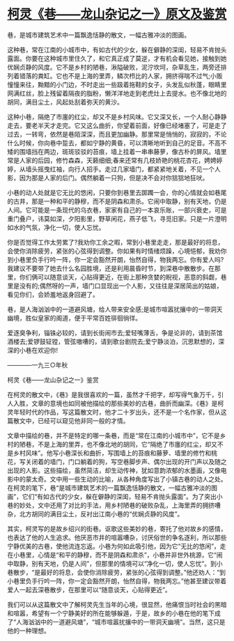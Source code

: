 # [柯灵《巷——龙山杂记之一》原文及鉴赏](https://www.vrrw.net/wx/8821.html)

巷，是城市建筑艺术中一篇飘逸恬静的散文，一幅古雅冲淡的图画。

这种巷，常在江南的小城市中，有如古代的少女，躲在僻静的深闺，轻易不肯抛头露面。你要在这种城市里住久了，和它真正成了莫逆，才有机会看见她，接触到她优娴贞静的风度。它不是乡村的陋巷，湫隘破败，泥泞坎坷，杂草乱生，两旁还排列着错落的粪缸。它也不是上海的里弄，鳞次栉比的人家，拥挤得喘不过气;小贩憧憧来往，黝黯的小门边，不时走出一些趿着拖鞋的女子，头发乱似秋蓬，眼睛里网满红丝，脸上残留着隔夜的脂粉，懒洋洋地走到老虎灶上去提水。也不像北地的胡同，满目尘土，风起处刮着弥天的黄沙。

这种小巷，隔绝了市廛的红尘，却又不是乡村风味。它又深又长，一个人耐心静静走去，要老半天才走完。它又这么曲折，你望着前面，好像已经堵塞了，可是走了过去，一转弯，依然是巷陌深深，而且更加幽静。那里常是悄悄的，寂寂的，不论什么时候，你向巷中踅去，都如宁静的黄昏，可以清晰地听到自己的足音。不高不矮的围墙挡在两边，斑斑驳驳的苔痕，墙上挂着一串串藤萝，像古朴的屏风。墙里常是人家的后园，修竹森森，天籁细细;春来还常有几枝娇艳的桃花杏花，娉娉婷婷，从墙头摇曳红袖，向行人招手。走过几家墙门，都紧紧地关着，不见一个人影，因为那是人家的后门。偶然躺着一只狗，但是决不会对你狺狺地狂吠。



小巷的动人处就是它无比的悠闲，只要你到巷里去踯躅一会，你的心情就会如巷尾的古井，那是一种和平的静穆，而不是阴森和肃杀。它闹中取静，别有天地，仍是人间。它可能是一条现代的乌衣巷，家家有自己的一本哀乐账，一部兴衰史，可是重门叠户，讳莫如深，夕阳影里，野草闲花，燕子低飞，寻觅旧家。只是一片澄明如水的气氛，净化一切，使人忘忧。

你是否觉得工作太劳累了?我劝你工余之暇，常到小巷里走走，那是最好的将息，会使你消除疲劳，紧张的心弦得到调整。你如果有时情绪烦躁，心境悒郁，我劝你到小巷里负手行吟一阵，你一定会豁然开朗，怡然自得，物我两忘。你有爱人吗?我建议不要带了她去什么名园胜境，还是利用晨昏时节，到深巷中散散步。在那里，你们俩可以随意谈天，心贴得更近，在街上那种贪婪的睨视，恶意的斜觑，巷里是没有的;偶然呀的一声，墙门口显现出一个人影，又往往是深居简出的姑娘，看见你们，会娇羞地返身回避了。

巷，是人海汹汹中的一道避风塘，给人带来安全感;是城市喧嚣扰攘中的一带洞天幽境，胜似皇家的阁道，便于平常百姓徘徊徜徉。

爱逐臭争利，锱铢必较的，请到长街闹市去;爱轻嘴薄舌，争是论非的，请到茶馆酒楼去;爱锣鼓钲镗，管弦嗷嘈的，请到歌台剧院去;爱宁静淡泊，沉思默想的，深深的小巷在欢迎你!

————一九三○年秋

柯灵《巷——龙山杂记之一》鉴赏

在柯灵的散文中，《巷》是我很喜欢的一篇，虽然才千把字，却写得气象万千，引人入胜，文章的意境也如同被他描绘的那些美妙的古巷，曲折而幽深。《巷》是柯灵年轻时代的作品，写这篇散文时，他才二十岁出头，还不是一个名作家，但从这篇散文中，已经可以窥见他非同一般的才情。

文章中描绘的巷，并不是特定的哪一条巷，而是“常在江南的小城市中”，它不是乡村的陋巷，不是上海的里弄，也不像北地的胡同，它“隔绝了市廛的红尘，却又不是乡村风味”。他写小巷深长和曲折，写围墙上的苔痕和藤萝、墙里的修竹和桃花，写关闭着的墙门，门口躺着的狗，写空巷脚步声、偶尔出现的开门声以及随之出现的人影。这些描绘，虽然简洁，却生动传神，犹如意韵浓郁的水墨画，又像电影中的蒙太奇。文中用一些生动的比喻，从各种角度写出了小镇古巷的动人之处。在柯灵的笔下，巷“是城市建筑艺术的一篇飘逸恬静的散文，一幅古雅冲淡的图画”，它们“有如古代的少女，躲在僻静的深闺，轻易不肯抛头露面”。为了突出小巷的妙处，文中还用了对比的手法，用乡村陋巷的破败杂乱，上海里弄的拥挤嘈杂，北方胡同的满目尘土，反衬出江南小巷的“优娴贞静的风度”。

其实，柯灵写的是故乡绍兴的街巷。讴歌这些美妙的巷，寄托了他对故乡的感情，也表达了他的人生追求。他厌恶市井的喧嚣嘈杂，讨厌俗世的争名逐利，所以那些宁静优美的古巷，使他流连忘返。小巷为何如此吸引他，因为它“无比的悠闲”，走在小巷里，心情是“和平的静穆，而不是阴森和肃杀”，小巷并非世外桃源，它“闹中取静，别有天地，仍是人间”，但那里的情境可以“净化一切，使人忘忧”。到小巷散步，“是最好的将息，会使你消除疲劳，紧张的心弦得到调整。”他还劝人：“到小巷里负手行吟一阵，你一定会豁然开朗，怡然自得，物我两忘。”他甚至建议带着爱人一起去深巷散步，在那里可以“随意谈天，心贴得更近”。

我们可以从这篇散文中了解柯灵先生当年的心境，很显然，他痛恨当时社会的黑暗和喧嚣，希望有一个宁静美好的所在能够躲遁，于是，故乡的小巷在他的笔下成了“人海汹汹中的一道避风塘”，“城市喧嚣扰攘中的一带洞天幽境”。当然，这只是他的一种理想。

